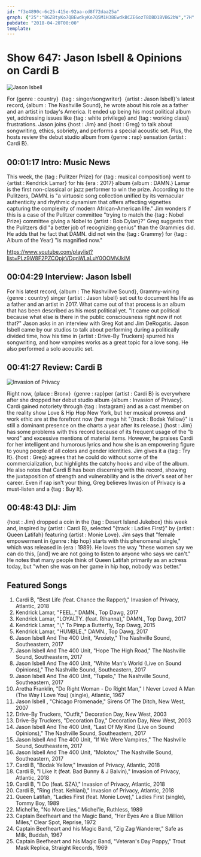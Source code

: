 ```yaml
---
id: "f3e4890c-6c25-415e-92aa-cd8f72daa25a"
graph: {"25":"BGZBtyKo7QBEwdkyKo7Q5M1H3BEwdkBCZE6ozT8DBD1BVBG2bW","7H":"","1X3":"ZoD1gqGmwTBMefyZoD1gZoD1gdPfCuZoD1gjhjRYdPfCujhjRYdPfCudhnxe97qipdPfCuX6cfddhnxe97qipBHm1G","297":"X6cfdqYVo9BAIa1qYVo93TmBdZoD1gBAIa1nyrIhBAIa1r7MLh3TmBdnyrIh"}
pubdate: "2018-04-20T00:00"
template: 
---
```






# Show 647: Jason Isbell & Opinions on Cardi B

![Jason Isbell](https://static.soundopinions.org/images/2018/jason_isbell_2.jpg)

For {genre : country}  {tag : singer/songwriter}  {artist : Jason Isbell}'s latest record, {album : The Nashville Sound}, he wrote about his role as a father and an artist in today's America. It ended up being his most political album yet, addressing issues like {tag : white privilege} and {tag : working class} frustrations. Jason joins {host : Jim} and {host : Greg} to talk about songwriting, ethics, sobriety, and performs a special acoustic set. Plus, the hosts review the debut studio album from {genre : rap} sensation {artist : Cardi B}.



## 00:01:17 Intro: Music News

This week, the {tag : Pulitzer Prize} for {tag : musical composition} went to {artist : Kendrick Lamar} for his {era : 2017} album {album : DAMN.} Lamar is the first non-classical or jazz performer to win the prize. According to the Pulitzers, DAMN. is "a virtuosic song collection unified by its vernacular authenticity and rhythmic dynamism that offers affecting vignettes capturing the complexity of modern African-American life." Jim wonders if this is a case of the Pulitzer committee "trying to match the {tag : Nobel Prize} committee giving a Nobel to {artist : Bob Dylan}?" Greg suggests that the Pulitzers did "a better job of recognizing genius" than the Grammies did. He adds that he fact that DAMN. did not win the {tag : Grammy} for {tag : Album of the Year} "is magnified now."

https://www.youtube.com/playlist?list=PLz9W8F2PZCOpjrVDqnWLaLuY0OOMVJkiM



## 00:04:29 Interview: Jason Isbell

For his latest record, {album : The Nashvillve Sound}, Grammy-wining {genre : country} singer {artist : Jason Isbell} set out to document his life as a father and an artist in 2017. What came out of that process is an album that has been described as his most political yet. "It came out political because what else is there in the public consciousness right now if not that?" Jason asks in an interview with Greg Kot and Jim DeRogatis. Jason Isbell came by our studios to talk about performing during a politically divided time, how his time in {artist : Drive-By Truckers} spurred his songwriting, and how vampires works as a great topic for a love song. He also performed a solo acoustic set.



## 00:41:27 Review: Cardi B

![Invasion of Privacy](https://static.soundopinions.org/assets/647/1X30.jpg)

Right now, {place : Bronx}  {genre : rap}per {artist : Cardi B} is everywhere after she dropped her debut studio album {album : Invasion of Privacy}. Cardi gained notoriety through {tag : Instagram} and as a cast member on the reality show Love & Hip Hop New York, but her musical prowess and work ethic are at the forefront now (her mega hit "{track : Bodak Yellow}" is still a dominant presence on the charts a year after its release.) {host : Jim} has some problems with this record because of its frequent usage of the "b word" and excessive mentions of material items. However, he praises Cardi for her intelligent and humorous lyrics and how she is an empowering figure to young people of all colors and gender identities. Jim gives it a {tag : Try It}. {host : Greg} agrees that he could do without some of the commercialization, but highlights the catchy hooks and vibe of the album. He also notes that Cardi B has been discerning with this record, showing the juxtaposition of strength and vulnerability and is the driver's seat of her career. Even if rap isn't your thing, Greg believes Invasion of Privacy is a must-listen and a {tag : Buy It}.



## 00:48:43 DIJ: Jim

{host : Jim} dropped a coin in the {tag : Desert Island Jukebox} this week and, inspired by {artist : Cardi B}, selected "{track : Ladies First}" by {artist : Queen Latifah} featuring {artist : Monie Love}. Jim says that "female empowerment in {genre : hip hop} starts with this phenomenal single," which was released in {era : 1989}. He loves the way "these women say we can do this, [and] we are not going to listen to anyone who says we can't." He notes that many people think of Queen Latifah primarily as an actress today, but "when she was on her game in hip hop, nobody was better."



## Featured Songs

1. Cardi B, "Best Life (feat. Chance the Rapper)," Invasion of Privacy, Atlantic, 2018
2. Kendrick Lamar, "FEEL.," DAMN., Top Dawg, 2017
3. Kendrick Lamar, "LOYALTY. (feat. Rihanna)," DAMN., Top Dawg, 2017
4. Kendrick Lamar, "i," To Pimp a Butterfly, Top Dawg, 2015
5. Kendrick Lamar, "HUMBLE.," DAMN., Top Dawg, 2017
6. Jason Isbell And The 400 Unit, "Anxiety," The Nashville Sound, Southeastern, 2017
7. Jason Isbell And The 400 Unit, "Hope The High Road," The Nashville Sound, Southeastern, 2017
8. Jason Isbell And The 400 Unit, "White Man's World (Live on Sound Opinions)," The Nashville Sound, Southeastern, 2017
9. Jason Isbell And The 400 Unit, "Tupelo," The Nashville Sound, Southeastern, 2017
10. Aretha Franklin, "Do Right Woman - Do Right Man," I Never Loved A Man (The Way I Love You) (single), Atlantic, 1967
11. Jason Isbell , "Chicago Promenade," Sirens Of The Ditch, New West, 2007
12. Drive-By Truckers, "Outfit," Decoration Day, New West, 2003
13. Drive-By Truckers, "Decoration Day," Decoration Day, New West, 2003
14. Jason Isbell And The 400 Unit, "Last Of My Kind (Live on Sound Opinions)," The Nashville Sound, Southeastern, 2017
15. Jason Isbell And The 400 Unit, "If We Were Vampires," The Nashville Sound, Southeastern, 2017
16. Jason Isbell And The 400 Unit, "Molotov," The Nashville Sound, Southeastern, 2017
17. Cardi B, "Bodak Yellow," Invasion of Privacy, Atlantic, 2018
18. Cardi B, "I Like It (feat. Bad Bunny & J Balvin)," Invasion of Privacy, Atlantic, 2018
19. Cardi B, "I Do (feat. SZA)," Invasion of Privacy, Atlantic, 2018
20. Cardi B, "Ring (feat. Kehlani)," Invasion of Privacy, Atlantic, 2018
21. Queen Latifah, "Ladies First (feat. Monie Love)," Ladies First (single), Tommy Boy, 1989
22. Michel'le, "No More Lies," Michel'le, Ruthless, 1989
23. Captain Beefheart and the Magic Band, "Her Eyes Are a Blue Million Miles," Clear Spot, Reprise, 1972
24. Captain Beefheart and his Magic Band, "Zig Zag Wanderer," Safe as Milk, Buddah, 1967
25. Captain Beefheart and his Magic Band, "Veteran's Day Poppy," Trout Mask Replica, Straight Records, 1969